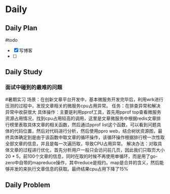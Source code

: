 # Daily
## Daily Plan
#todo
- [x] 写博客
- [ ] 
## Daily Study
### 面试中碰到的最难的问题
#暑期实习
场景：在创新文章平台开发中，基本微服务开发完毕后，利用wrk进行压测的过程中，发现文章相关的微服务cpu占用异常。
任务：在排查异常和解决异常中收获很大
具体操作：主要是利用pprof工具，首先用pprof top查看微服务资源占用情况，找到cpu占用较高的调用，这里是文章微服务中根据redis文章排行榜里表取具体文章的相关函数，然后通过pprof list这个函数，可以看到问题具体的代码位置，然后对代码进行分析，然后使用ppro web，结合树状资源图，最终具体确定到是由于该函数中取文章的循环操作，该循环操作根据排行榜一次性取全部文章的信息，并且是每一次遍历取，导致CPU占用异常。
解决办法：对取具体文章的过程进行优化，首先分析用户一般只会访问前几页，因此我们只取页大小20 * 5，前100个文章的信息，同时在取的时候不再使用单循环，而是用了go-zero中自带的mapreduce操作，其中reduce是规约。map是合并的含义，然后能够并发的来执行文章信息的获取。最终结果cpu占用下降了15%
## Daily Problem